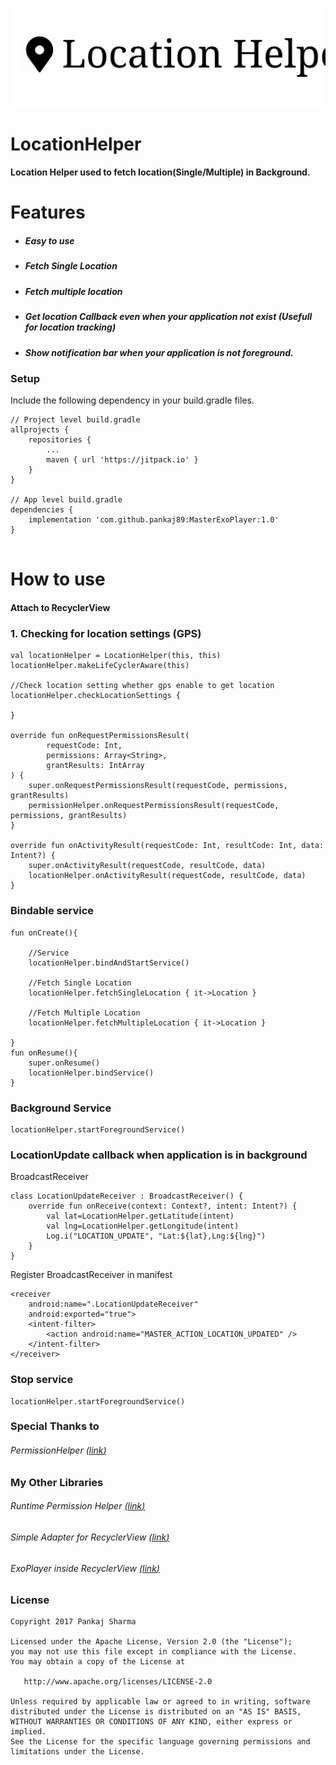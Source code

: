 ![alt text](https://github.com/pankaj89/LocationHelper/blob/master/location_helper_banner1.svg)

# LocationHelper

<!--[![N|Solid](https://img.shields.io/badge/Android%20Arsenal-Simpler%20Recycler%20View%20Adapter-brightgreen.svg)](https://android-arsenal.com/details/1/5354)-->

#### Location Helper used to fetch location(Single/Multiple) in Background.

# Features
- ##### Easy to use
- ##### Fetch Single Location
- ##### Fetch multiple location
- ##### Get location Callback even when your application not exist (Usefull for location tracking)
- ##### Show notification bar when your application is not foreground.

### Setup
Include the following dependency in your build.gradle files.
```
// Project level build.gradle
allprojects {
    repositories {
        ...
        maven { url 'https://jitpack.io' }
    }
}

// App level build.gradle
dependencies {
    implementation 'com.github.pankaj89:MasterExoPlayer:1.0'
}
	
```
# How to use

#### Attach to RecyclerView

### 1. Checking for location settings (GPS)
```
val locationHelper = LocationHelper(this, this)
locationHelper.makeLifeCyclerAware(this)

//Check location setting whether gps enable to get location
locationHelper.checkLocationSettings {

}

override fun onRequestPermissionsResult(
        requestCode: Int,
        permissions: Array<String>,
        grantResults: IntArray
) {
    super.onRequestPermissionsResult(requestCode, permissions, grantResults)
    permissionHelper.onRequestPermissionsResult(requestCode, permissions, grantResults)
}

override fun onActivityResult(requestCode: Int, resultCode: Int, data: Intent?) {
    super.onActivityResult(requestCode, resultCode, data)
    locationHelper.onActivityResult(requestCode, resultCode, data)
}
```

### Bindable service
```
fun onCreate(){

    //Service
    locationHelper.bindAndStartService()
    
    //Fetch Single Location
    locationHelper.fetchSingleLocation { it->Location }
    
    //Fetch Multiple Location
    locationHelper.fetchMultipleLocation { it->Location }
    
}
fun onResume(){
    super.onResume()
    locationHelper.bindService()
}
```

### Background Service
```
locationHelper.startForegroundService()
```

### LocationUpdate callback when application is in background
BroadcastReceiver
```
class LocationUpdateReceiver : BroadcastReceiver() {
    override fun onReceive(context: Context?, intent: Intent?) {
        val lat=LocationHelper.getLatitude(intent)
        val lng=LocationHelper.getLongitude(intent)
        Log.i("LOCATION_UPDATE", "Lat:${lat},Lng:${lng}")
    }
}
```
Register BroadcastReceiver in manifest
```
<receiver
    android:name=".LocationUpdateReceiver"
    android:exported="true">
    <intent-filter>
        <action android:name="MASTER_ACTION_LOCATION_UPDATED" />
    </intent-filter>
</receiver>
```


### Stop service
```
locationHelper.startForegroundService()
```


### Special Thanks to
###### PermissionHelper [(<u><i>link</i></u>)](https://github.com/pankaj89/PermissionHelper)

### My Other Libraries
###### Runtime Permission Helper [(<u><i>link</i></u>)](https://github.com/google/ExoPlayer)
###### Simple Adapter for RecyclerView [(<u><i>link</i></u>)](https://github.com/pankaj89/PermissionHelper)
###### ExoPlayer inside RecyclerView [(<u><i>link</i></u>)](https://github.com/pankaj89/MasterExoPlayer)
### License
```
Copyright 2017 Pankaj Sharma

Licensed under the Apache License, Version 2.0 (the "License");
you may not use this file except in compliance with the License.
You may obtain a copy of the License at

   http://www.apache.org/licenses/LICENSE-2.0

Unless required by applicable law or agreed to in writing, software
distributed under the License is distributed on an "AS IS" BASIS,
WITHOUT WARRANTIES OR CONDITIONS OF ANY KIND, either express or implied.
See the License for the specific language governing permissions and
limitations under the License.
```

